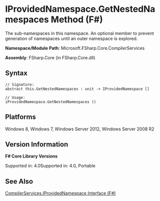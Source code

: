 # IProvidedNamespace.GetNestedNamespaces Method (F#)

The sub-namespaces in this namespace. An optional member to prevent generation of namespaces until an outer namespace is explored.

**Namespace/Module Path**: Microsoft.FSharp.Core.CompilerServices

**Assembly**: FSharp.Core (in FSharp.Core.dll)


## Syntax

```
// Signature:
abstract this.GetNestedNamespaces : unit -> IProvidedNamespace []

// Usage:
iProvidedNamespace.GetNestedNamespaces ()
```

## Platforms
Windows 8, Windows 7, Windows Server 2012, Windows Server 2008 R2


## Version Information
**F# Core Library Versions**

Supported in: 4.0Supported in: 4.0, Portable




## See Also
[CompilerServices.IProvidedNamespace Interface &#40;F&#35;&#41;](CompilerServices.IProvidedNamespace+Interface+%28FSharp%29.md)

